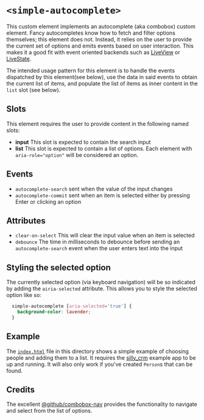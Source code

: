 # `<simple-autocomplete>`

This custom element implements an autocomplete (aka combobox) custom element. Fancy autocompletes know how to fetch and filter options themselves; this element does not. Instead, it relies on the user to provide the current set of options and emits events based on user interaction. This makes it a good fit with event oriented backends such as [LiveView](https://hexdocs.pm/phoenix_live_view/1.0.0-rc.0/Phoenix.LiveView.html) or [LiveState](https://github.com/launchscout/live_state).

The intended usage pattern for this element is to handle the events dispatched by this element(see below), use the data in said events to obtain the current list of items, and populate the list of items as inner content in the `list` slot (see below).

## Slots

This element requires the user to provide content in the following named slots:

- **input** This slot is expected to contain the search input
- **list** This slot is expected to contain a list of options. Each element with `aria-role="option"` will be considered an option.

## Events

- `autocomplete-search` sent when the value of the input changes
- `autocomplete-commit` sent when an item is selected either by pressing Enter or clicking an option

## Attributes

- `clear-on-select` This will clear the input value when an item is selected
- `debounce` The time in milliseconds to debounce before sending an `autocomplete-search` event when the user enters text into the input

## Styling the selected option

The currently selected option (via keyboard navigation) will be so indicated by adding the `airia-selected` attribute. This allows you to style the selected option like so:

```css
  simple-autocomplete [aria-selected='true'] {
    background-color: lavender;
  }

```

## Example

The [`index.html`](index.html) file in this directory shows a simple example of choosing people and adding them to a list. It requires the [silly_crm](https://github.com/superchris/silly_crm) example app to be up and running. It will also only work if you've created `Person`s that can be found.

## Credits

The excellent [@github/combobox-nav](https://github.com/github/combobox-nav) provides the functionality to navigate and select from the list of options.